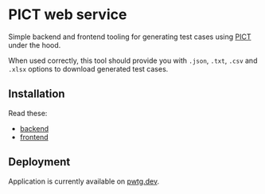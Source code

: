 # PICT web service

Simple backend and frontend tooling for generating
test cases using [PICT](https://github.com/microsoft/pict) under the hood.

When used correctly, this tool should provide you with
`.json`, `.txt`, `.csv` and `.xlsx` options to download generated test cases.

## Installation

Read these:

- [backend](/backend/README.md)
- [frontend](/frontend/README.md)

## Deployment

Application is currently available on [pwtg.dev](https://pwtg.dev).
